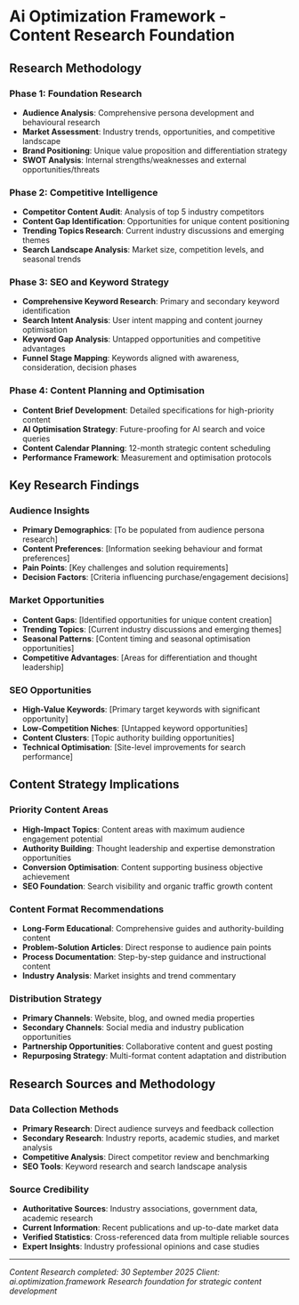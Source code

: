 # Ai Optimization Framework - Content Research Foundation

## Research Methodology

### Phase 1: Foundation Research
- **Audience Analysis**: Comprehensive persona development and behavioural research
- **Market Assessment**: Industry trends, opportunities, and competitive landscape
- **Brand Positioning**: Unique value proposition and differentiation strategy
- **SWOT Analysis**: Internal strengths/weaknesses and external opportunities/threats

### Phase 2: Competitive Intelligence
- **Competitor Content Audit**: Analysis of top 5 industry competitors
- **Content Gap Identification**: Opportunities for unique content positioning
- **Trending Topics Research**: Current industry discussions and emerging themes
- **Search Landscape Analysis**: Market size, competition levels, and seasonal trends

### Phase 3: SEO and Keyword Strategy
- **Comprehensive Keyword Research**: Primary and secondary keyword identification
- **Search Intent Analysis**: User intent mapping and content journey optimisation
- **Keyword Gap Analysis**: Untapped opportunities and competitive advantages
- **Funnel Stage Mapping**: Keywords aligned with awareness, consideration, decision phases

### Phase 4: Content Planning and Optimisation
- **Content Brief Development**: Detailed specifications for high-priority content
- **AI Optimisation Strategy**: Future-proofing for AI search and voice queries
- **Content Calendar Planning**: 12-month strategic content scheduling
- **Performance Framework**: Measurement and optimisation protocols

## Key Research Findings

### Audience Insights
- **Primary Demographics**: [To be populated from audience persona research]
- **Content Preferences**: [Information seeking behaviour and format preferences]
- **Pain Points**: [Key challenges and solution requirements]
- **Decision Factors**: [Criteria influencing purchase/engagement decisions]

### Market Opportunities
- **Content Gaps**: [Identified opportunities for unique content creation]
- **Trending Topics**: [Current industry discussions and emerging themes]
- **Seasonal Patterns**: [Content timing and seasonal optimisation opportunities]
- **Competitive Advantages**: [Areas for differentiation and thought leadership]

### SEO Opportunities
- **High-Value Keywords**: [Primary target keywords with significant opportunity]
- **Low-Competition Niches**: [Untapped keyword opportunities]
- **Content Clusters**: [Topic authority building opportunities]
- **Technical Optimisation**: [Site-level improvements for search performance]

## Content Strategy Implications

### Priority Content Areas
- **High-Impact Topics**: Content areas with maximum audience engagement potential
- **Authority Building**: Thought leadership and expertise demonstration opportunities
- **Conversion Optimisation**: Content supporting business objective achievement
- **SEO Foundation**: Search visibility and organic traffic growth content

### Content Format Recommendations
- **Long-Form Educational**: Comprehensive guides and authority-building content
- **Problem-Solution Articles**: Direct response to audience pain points
- **Process Documentation**: Step-by-step guidance and instructional content
- **Industry Analysis**: Market insights and trend commentary

### Distribution Strategy
- **Primary Channels**: Website, blog, and owned media properties
- **Secondary Channels**: Social media and industry publication opportunities
- **Partnership Opportunities**: Collaborative content and guest posting
- **Repurposing Strategy**: Multi-format content adaptation and distribution

## Research Sources and Methodology

### Data Collection Methods
- **Primary Research**: Direct audience surveys and feedback collection
- **Secondary Research**: Industry reports, academic studies, and market analysis
- **Competitive Analysis**: Direct competitor review and benchmarking
- **SEO Tools**: Keyword research and search landscape analysis

### Source Credibility
- **Authoritative Sources**: Industry associations, government data, academic research
- **Current Information**: Recent publications and up-to-date market data
- **Verified Statistics**: Cross-referenced data from multiple reliable sources
- **Expert Insights**: Industry professional opinions and case studies

---
*Content Research completed: 30 September 2025*
*Client: ai.optimization.framework*
*Research foundation for strategic content development*
